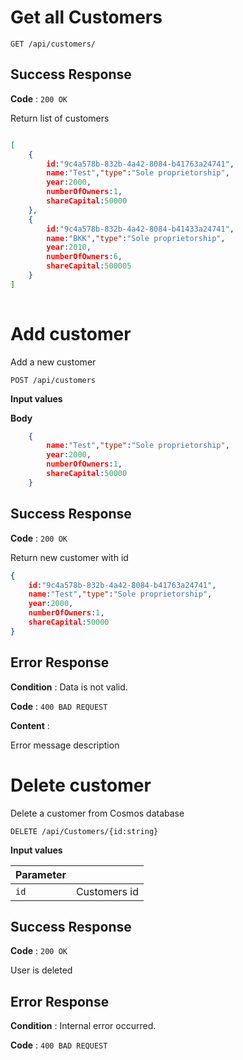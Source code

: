 # Get all Customers



```http
GET /api/customers/
```


## Success Response

**Code** : `200 OK`

Return list of customers

```json

[
    {
        id:"9c4a578b-832b-4a42-8084-b41763a24741",
        name:"Test","type":"Sole proprietorship",
        year:2000,
        numberOfOwners:1,
        shareCapital:50000
    },
    {
        id:"9c4a578b-832b-4a42-8084-b41433a24741",
        name:"BKK","type":"Sole proprietorship",
        year:2010,
        numberOfOwners:6,
        shareCapital:500005
    }
]
    

```

# Add customer

Add a new customer

```http
POST /api/customers
```

**Input values**




**Body**

```json
    {        
        name:"Test","type":"Sole proprietorship",
        year:2000,
        numberOfOwners:1,
        shareCapital:50000
    }
```

## Success Response

**Code** : `200 OK`

Return new customer with id

```json
{
    id:"9c4a578b-832b-4a42-8084-b41763a24741",
    name:"Test","type":"Sole proprietorship",
    year:2000,
    numberOfOwners:1,
    shareCapital:50000
}
```

## Error Response

**Condition** : Data is not valid.

**Code** : `400 BAD REQUEST`

**Content** :

Error message description

# Delete customer

Delete a customer from Cosmos database

```http
DELETE /api/Customers/{id:string} 
```

**Input values**


| Parameter          |               |
| :-------------- | :------------ |
| `id` | Customers id|



## Success Response

**Code** : `200 OK`

User is deleted

## Error Response

**Condition** : Internal error occurred.

**Code** : `400 BAD REQUEST`

